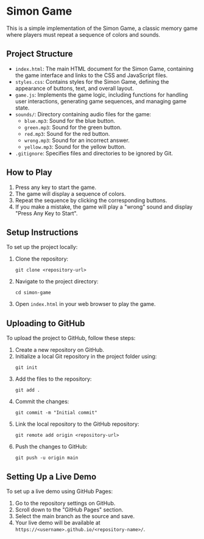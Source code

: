 # Simon Game

This is a simple implementation of the Simon Game, a classic memory game where players must repeat a sequence of colors and sounds.

## Project Structure

- `index.html`: The main HTML document for the Simon Game, containing the game interface and links to the CSS and JavaScript files.
- `styles.css`: Contains styles for the Simon Game, defining the appearance of buttons, text, and overall layout.
- `game.js`: Implements the game logic, including functions for handling user interactions, generating game sequences, and managing game state.
- `sounds/`: Directory containing audio files for the game:
  - `blue.mp3`: Sound for the blue button.
  - `green.mp3`: Sound for the green button.
  - `red.mp3`: Sound for the red button.
  - `wrong.mp3`: Sound for an incorrect answer.
  - `yellow.mp3`: Sound for the yellow button.
- `.gitignore`: Specifies files and directories to be ignored by Git.

## How to Play

1. Press any key to start the game.
2. The game will display a sequence of colors.
3. Repeat the sequence by clicking the corresponding buttons.
4. If you make a mistake, the game will play a "wrong" sound and display "Press Any Key to Start".

## Setup Instructions

To set up the project locally:

1. Clone the repository:
   ```
   git clone <repository-url>
   ```
2. Navigate to the project directory:
   ```
   cd simon-game
   ```
3. Open `index.html` in your web browser to play the game.

## Uploading to GitHub

To upload the project to GitHub, follow these steps:

1. Create a new repository on GitHub.
2. Initialize a local Git repository in the project folder using:
   ```
   git init
   ```
3. Add the files to the repository:
   ```
   git add .
   ```
4. Commit the changes:
   ```
   git commit -m "Initial commit"
   ```
5. Link the local repository to the GitHub repository:
   ```
   git remote add origin <repository-url>
   ```
6. Push the changes to GitHub:
   ```
   git push -u origin main
   ```

## Setting Up a Live Demo

To set up a live demo using GitHub Pages:

1. Go to the repository settings on GitHub.
2. Scroll down to the "GitHub Pages" section.
3. Select the main branch as the source and save.
4. Your live demo will be available at `https://<username>.github.io/<repository-name>/`.